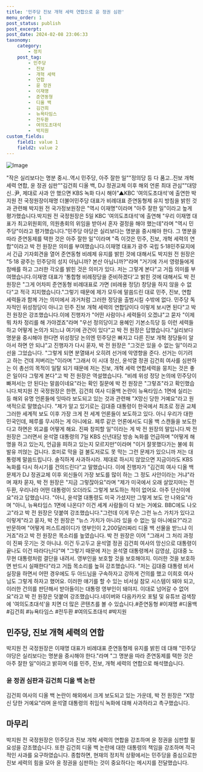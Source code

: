 ```yaml
---
title: '민주당 진보 개혁 세력 연합으로 윤 정권 심판'
menu_order: 1
post_status: publish
post_excerpt: 
post_date: 2024-02-08 23:06:33
taxonomy:
    category:
        - 정치
    post_tag:
        - 민주당
        -  진보
        -  개혁 세력
        -  연합
        -  윤 정권
        -  이재명
        -  준연동형
        -  디올 백
        -  김건희
        -  뉴욕타임스
        -  전두환
        -  여의도초대석
        -  박지원
custom_fields:
    field1: value 1
    field2: value 2
---
```


![Image](https://imgnews.pstatic.net/image/660/2024/02/06/0000055069_001_20240206155801700.png?type=w647)

"작은 실리보다는 명분 중시..역시 민주당, 아주 잘한 일""정의당 등 다 품고..진보 개혁 세력 연합, 윤 정권 심판""김건희 디올 백, DJ 정권교체 이후 해외 언론 최대 관심""대망신..尹, 제대로 사과 안 했으면 KBS 녹화 다시 해야"▲KBC '여의도초대석'에 출연한 박지원 전 국정원장이재명 더불어민주당 대표가 비례대표 준연동형제 유지 방침을 밝힌 것과 관련해 박지원 전 국가정보원장은 "역시 이재명"이라며 "아주 잘한 일"이라고 높게 평가했습니다.박지원 전 국정원장은 5일 KBC '여의도초대석'에 출연해 "우리 이재명 대표가 최고위원회의, 의원총회의 위임을 받아서 혼자 결정을 해야 했는데"라며 "역시 민주당"이라고 평가했습니다."민주당 야당은 실리보다는 명분을 중시해야 한다. 그 명분을 따라 준연동제를 택한 것은 아주 잘한 일"이라며 "즉 이것은 민주, 진보, 개혁 세력의 연합"이라고 박 전 원장은 의미를 부여했습니다.이재명 대표가 광주 국립 5·18민주묘지에서 긴급 기자회견을 열어 준연동형 비례제 유지를 밝힌 것에 대해서도 박지원 전 원장은 "5·18 광주는 민주당의 성지 아닙니까? 본산 아닙니까?"라며 "거기에 가서 영령들에게 참배를 하고 그러한 각오를 밝힌 것은 의미가 있다. 저는 그렇게 본다"고 거듭 의미를 부여했습니다.이재명 대표가 '통합형 비례정당을 준비하겠다'고 밝힌 것에 대해서도 박 전 원장은 "그게 어차피 준연동형 비례대표로 가면 (비례용 정당) 창당을 하지 않을 수 없다"고 적극 지지했습니다."그렇기 때문에 제가 모두에 말씀드린 대로 민주, 진보, 연합 세력들과 함께 가는 의미에서 과거처럼 그러한 정당을 출범시킬 수밖에 없다. 민주당 독자적인 위성정당이 아니고 민주 진보 개혁 세력의 연합당이다 이렇게 보시면 된다"고 박 전 원장은 강조했습니다.이에 진행자가 "어떤 사람이나 세력들이 오겠냐"고 묻자 "이제 뭐 차차 정리를 해 가야겠죠"라며 "우선 정의당이고 용혜인 기본소득당 등 이런 세력들하고 어떻게 논의가 되느냐 여기에 관건이 있다"고 박 전 원장은 답했습니다."실리보다 명분을 중시해야 한다면 위성정당 논의엔 민주당은 빠지고 다른 진보 개혁 정당들이 알아서 하면 안 되냐"고 진행자가 다시 묻자, 박 전 원장은 "그것은 있을 수 없는 일"이라고 선을 그었습니다. "그렇게 되면 분열돼서 오히려 선거에 악영향을 준다. 선거는 이기려고 하는 건데 저버리는"이라며 "그래서 이 시대 정신, 윤석열 정권 김건희 여사를 심판하는 이 총선의 목적이 일탈 되기 때문에 저는 진보, 개혁 세력 연합세력을 뭉치는 것은 좋은 일이다 그렇게 본다"고 박 전 원장은 역설했습니다. "비례 위성 정당 논의에 민주당이 빠져서는 안 된다는 말씀이네요"라는 확인 질문에 박 전 원장은 "그렇죠"라고 확인했습니다.박지원 전 국정원장은 한편, 김건희 여사 디올백 논란이 뉴욕타임스 1면에 실리는 등 해외 유명 언론들에 잇따라 보도되고 있는 것과 관련해 "X망신 당한 거예요"라고 원색적으로 말했습니다. "제가 알고 있기로는 김대중 대통령이 한국에서 최초로 정권 교체 그러한 세계적 보도 이후 가장 크게 전 세계 언론들이 보도하고 있다. 아니 우리가 대한민국인데, 페루를 무시하는 게 아니에요. 페루 같은 언론에서도 디올 백 스캔들을 보도한다고 하면은 외교를 어떻게 해요. 진짜 창피할 일"이라는 게 박 전 원장의 말입니다.박 전 원장은 그러면서 윤석열 대통령의 7일 KBS 신년대담 방송 녹화를 언급하며 "어떻게 해명을 하고 있는지, 언급을 피하고 있는지 모르지만"이라며 "이거 잘못했다가는 불에 휘발유 끼얹는 겁니다. 호미로 막을 걸 불도저로도 못 막는 그런 문제가 있으니까 저는 대통령께 말씀드립니다. 솔직하게 사과하시라. 제대로 하시지 않았으면 지금이라도 KBS 녹화를 다시 하시기를 건의드린다"고 말했습니다. 이에 진행자가 "김건희 여사 디올 백 문제가 DJ 정권교체 이후 외신들이 가장 보도를 많이 하는 그 정도 사안이라는 거냐"라며 재차 묻자, 박 전 원장은 "지금 그렇잖아요"라며 "제가 미국에서 오래 살았지마는 전두환, 우리나라 어떤 대통령이 오더라도 그렇게 보도하는 적이 없어요. 아주 단신이에요"라고 답했습니다. "아니, 윤석열 대통령도 미국 가셨지만 그렇게 보도 안 나와요"라며 "아니, 뉴욕타임스 1면에 나온다? 이건 세계 사람들이 다 보는 거예요. BBC에도 나오고"라고 박 전 원장은 덧붙여 강조했습니다."그런데 이게 무슨 그런 뉴스 가치가 있다고 이렇게"라고 묻자, 박 전 원장은 "뉴스 가치가 아니라 있을 수 없는 일 아니에요?"라고 반문하며 "어떻게 퍼스트레이디가 영부인이 2,200달러짜리 디올 백 선물을 받느냐 이거죠"라고 박 전 원장은 목소리를 높였습니다. 박 전 원장은 이어 "그래서 그 처리 과정이 진짜 웃기는 것 아니냐. 이건 두고두고 윤석열 정권 김건희 여사의 망신으로 대통령이 끝나도 이건 따라다닌다"며 "그렇기 때문에 저는 윤석열 대통령께서 김영삼, 김대중 노무현 대통령처럼 결단을 내려서. 영부인을 보호할 것을 보호해야지. 이러한 것을 보호하면 반드시 실패한다"라고 거듭 목소리를 높혀 강조했습니다. "저는 김대중 대통령 비서실장을 하면서 어떤 경우에도 두 아드님을 구속하자고 강하게 건의를 했고 이희호 여사님도 그렇게 하자고 했어요. 이러한 얘기를 할 수 있는 비서실 참모 시스템이 돼야 되고, 이러한 건의를 판단해서 받아들이는 대통령 영부인이 돼야지. 이대로 넘어갈 수 없어요"라고 박 전 원장은 덧붙여 강조했습니다.네이버와 다음카카오 포털 및 유튜브 검색창에 '여의도초대석'을 치면 더 많은 콘텐츠를 볼 수 있습니다.#준연동형 #이재명 #디올백 #김건희 #뉴욕타임스 #전두환 #여의도초대석 #박지원
## 민주당, 진보 개혁 세력의 연합
박지원 전 국정원장은 이재명 대표가 비례대표 준연동형제 유지를 밝힌 데 대해 "민주당 야당은 실리보다는 명분을 중시해야 한다."라며 "그 명분을 따라 준연동제를 택한 것은 아주 잘한 일"이라고 밝히며 이를 민주, 진보, 개혁 세력의 연합으로 해석했습니다.
### 윤 정권 심판과 김건희 디올 백 논란
김건희 여사의 디올 백 논란이 해외에서 크게 보도되고 있는 가운데, 박 전 원장은 "X망신 당한 거예요"라며 윤석열 대통령의 취임식 녹화에 대해 사과하라고 촉구했습니다.
## 마무리
박지원 전 국정원장은 민주당과 진보 개혁 세력의 연합을 강조하며 윤 정권을 심판할 필요성을 강조했습니다. 또한 김건희 디올 백 논란에 대한 대통령의 책임을 강조하며 적극적인 사과를 요구하였습니다. 종합하면, 현재의 정치적 상황에서는 민주당을 중심으로한 진보 세력의 힘을 모아 윤 정권을 심판하는 것이 중요하다는 메시지를 전달했습니다.
